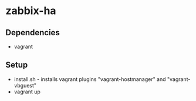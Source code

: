 # zabbix-ha

## Dependencies
- vagrant

## Setup
- install.sh - installs vagrant plugins "vagrant-hostmanager" and "vagrant-vbguest"
- vagrant up
